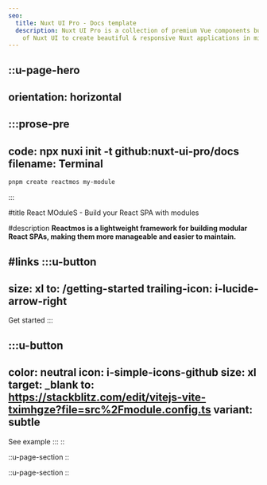 ```yaml
---
seo:
  title: Nuxt UI Pro - Docs template
  description: Nuxt UI Pro is a collection of premium Vue components built on top
    of Nuxt UI to create beautiful & responsive Nuxt applications in minutes.
---
```


::u-page-hero
---
orientation: horizontal
---
  :::prose-pre
  ---
  code: npx nuxi init -t github:nuxt-ui-pro/docs
  filename: Terminal
  ---
  ```bash
  pnpm create reactmos my-module
  ```
  :::

#title
React MOduleS - Build your React SPA with modules

#description
**Reactmos is a lightweight framework for building modular React SPAs, making them more manageable and easier to maintain.**

#links
  :::u-button
  ---
  size: xl
  to: /getting-started
  trailing-icon: i-lucide-arrow-right
  ---
  Get started
  :::

  :::u-button
  ---
  color: neutral
  icon: i-simple-icons-github
  size: xl
  target: _blank
  to: https://stackblitz.com/edit/vitejs-vite-tximhgze?file=src%2Fmodule.config.ts
  variant: subtle
  ---
  See example
  :::
::

::u-page-section
::

::u-page-section
::
